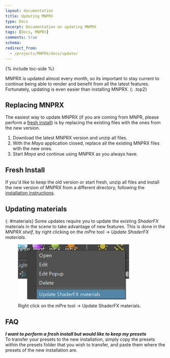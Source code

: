 ```yaml
---
layout: documentation
title: Updating MNPRX
type: Docs
excerpt: Documentation on updating MNPRX
tags: [Docs, MNPRX]
comments: true
schema:
redirect_from:
  - /projects/MNPRX/docs/update/
---
```

{% include toc-side %}

MNPRX is updated almost every month, so its important to stay current to continue being able to render and benefit from all the latest features. Fortunately, updating is even easier than installing MNPRX.
{: .top2}

## Replacing MNPRX
The easiest way to update MNPRX (if you are coming from MNPR, please perform a [fresh install](../installation#installation)) is by replacing the existing files with the ones from the new version.
1. Download the latest MNPRX version and unzip all files.
1. With the _Maya_ application closed, replace all the existing MNPRX files with the new ones.
1. Start _Maya_ and continue using MNPRX as you always have.

## Fresh Install
If you'd like to keep the old version or start fresh, unzip all files and install the new version of MNPRX from a different directory, following the [installation instructions](../installation#installation).

## Updating materials
{: #materials}
Some updates require you to update the existing _ShaderFX_ materials in the scene to take advantage of new features. This is done in the _MNPRX shelf_, by right clicking on the _mPre_ tool -> _Update ShaderFX materials_.

<figure class="pull-center">
	<img src="/images/MNPRX/update-shaderfx.png" alt="Updating ShaderFX materials" style="width: 350px">
	<figcaption>Right click on the mPre tool -> Update ShaderFX materials.</figcaption>
</figure>


## FAQ
_**I want to perform a fresh install but would like to keep my presets**_<br>
To transfer your presets to the new installation, simply copy the presets within the presets folder that you wish to transfer, and paste them where the presets of the new installation are.
